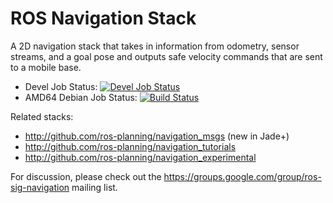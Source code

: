 ROS Navigation Stack
====================

A 2D navigation stack that takes in information from odometry, sensor
streams, and a goal pose and outputs safe velocity commands that are sent
to a mobile base.

 * Devel Job Status: [![Devel Job Status](http://build.ros.org/buildStatus/icon?job=Jdev__navigation__ubuntu_trusty_amd64)](http://build.ros.org/view/Jdev/job/Jdev__navigation__ubuntu_trusty_amd64/)
 * AMD64 Debian Job Status: [![Build Status](http://build.ros.org/buildStatus/icon?job=Jbin_uT64__navigation__ubuntu_trusty_amd64__binary)](http://build.ros.org/view/Jbin_uT64/job/Jbin_uT64__navigation__ubuntu_trusty_amd64__binary/)

Related stacks:

 * http://github.com/ros-planning/navigation_msgs (new in Jade+)
 * http://github.com/ros-planning/navigation_tutorials
 * http://github.com/ros-planning/navigation_experimental

For discussion, please check out the
https://groups.google.com/group/ros-sig-navigation mailing list.
